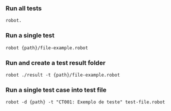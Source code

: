 ### Run all tests

`robot.`

### Run a single test

`robot {path}/file-example.robot`

### Run and create a test result folder

`robot ./result -t {path}/file-example.robot`    

### Run a single test case into test file

`robot -d {path} -t "CT001: Exemplo de teste" test-file.robot`    